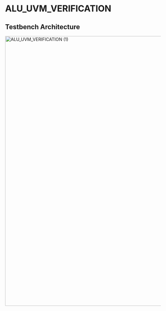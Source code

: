 # ALU_UVM_VERIFICATION

## Testbench Architecture
<img width="1750" height="873" alt="ALU_UVM_VERIFICATION (1)" src="https://github.com/user-attachments/assets/6652c072-a058-4f96-814c-deec0007ec2b" />
